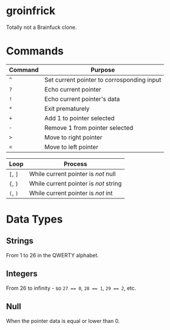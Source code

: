 # groinfrick
Totally not a Brainfuck clone.

# Commands

Command | Purpose
--- | --
`^` | Set current pointer to corrosponding input
`?` | Echo current pointer
`!` | Echo current pointer's data
`*` | Exit prematurely
`+` | Add 1 to pointer selected
`-` | Remove 1 from pointer selected
`>` | Move to right pointer
`<` | Move to left pointer

Loop | Process
--- | ---
`[`, `]` | While current pointer is *not* null
`{`, `}` | While current pointer is *not* string
`(`, `)` | While current pointer is *not* int

# Data Types
## Strings
From 1 to 26 in the QWERTY alphabet.

## Integers
From 26 to infinity - so `27 == 0`, `28 == 1`, `29 == 2`, etc.

## Null
When the pointer data is equal or lower than 0.